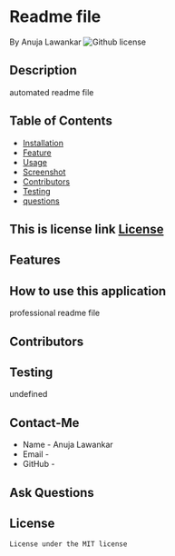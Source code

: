 # Readme file
 
  By Anuja Lawankar
 ![Github license](https://img.shields.io/badge/license-MIT-blue.svg)

 ## Description
 automated readme file

 ## Table of Contents

 *  [Installation](#installation)
 *  [Feature](#feature)
 *  [Usage](#usage)
 *  [Screenshot](#screenshot)
 *  [Contributors](#contributors)
 *  [Testing](#testing)
 *  [questions](#questions)



 ## This is license link [License](#license)
 


 
 ## Features
 

 ## How to use this application
 professional readme file

 ## Contributors


## Testing
undefined

## Contact-Me
* Name - Anuja Lawankar
* Email -
* GitHub - [](https://github.com//)

## Ask Questions


## License

    License under the MIT license
  